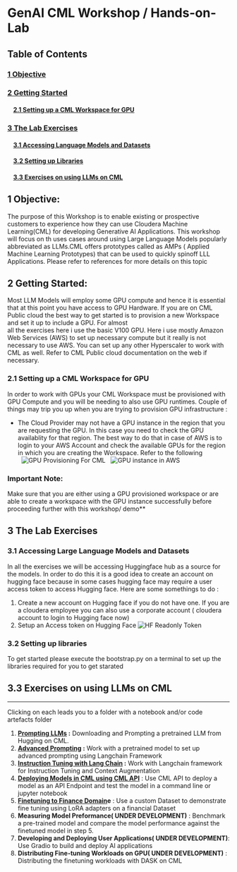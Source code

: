 #  GenAI CML Workshop / Hands-on-Lab

## Table of Contents

### [1 Objective](#1-Objective)
### [2 Getting Started](#2-getting-started)
#### &nbsp;&nbsp;&nbsp;&nbsp;[2.1 Setting up a CML Workspace for GPU](#21-setting-up-a-cml-workspace-for-gpu)

### [3 The Lab Exercises](3-the-lab-exercises)  
#### &nbsp;&nbsp;&nbsp;&nbsp;[3.1 Accessing Language Models and Datasets](#31-accessing-language-models-and-datasets)
#### &nbsp;&nbsp;&nbsp;&nbsp;[3.2 Setting up Libraries](#32-setting-up-libraries)
#### &nbsp;&nbsp;&nbsp;&nbsp;[3.3 Exercises on using LLMs on CML ](#33-excercises-on-using-llms-on-cml)

## 1 Objective: 
The purpose of this Workshop is to enable existing or prospective customers to experience how they can use Cloudera Machine Learning(CML) for developing Generative AI Applications. 
This workshop will focus on th uses cases around using Large Language Models popularly abbreviated as LLMs.CML offers prototypes called as AMPs ( Applied Machine Learning Prototypes) 
that can be used to quickly spinoff LLL Applications. Please refer to references for more details on this topic
 
## 2 Getting Started: 
Most LLM Models will employ some GPU compute and hence it is essential that at this point you have access to GPU Hardware. 
If you are on CML Public cloud the best way to get started is to provision a new Workspace and set it up to include a GPU. For almost  
all the exercises here i use the basic V100 GPU. Here i use mostly Amazon Web Services (AWS) to set up necessary compute but it really is not necessary to use AWS. You can set up any other Hyperscaler to work with CML as well. Refer to CML Public cloud documentation on the web if necessary.

### 2.1 Setting up a CML Workspace for GPU
In order to work with GPUs your CML Workspace must be provisioned with GPU Compute and you will be needing to also use GPU runtimes. Couple of things may trip you up when you are trying to provision GPU infrastructure : 
- The Cloud Provider may not have a GPU instance in the region that you are requesting the GPU. In this case you need to check the GPU availablity for that region. The best way to do that in case of AWS is to login to your AWS Account and check the available GPUs for the region in which you are creating the Workspace. Refer to the following  
&nbsp;
 ![GPU Provisioning For CML](images/gpu-provision-cml.png)
 &nbsp;
 ![GPU instance in AWS](images/gpus-on-aws.png)
 &nbsp;

### Important Note: 
  Make sure that you are either using a GPU provisioned workspace or are able to create a workspace with the GPU instance successfully before proceeding further with this workshop/ demo**

## 3 The Lab Exercises
### 3.1  Accessing Large Language Models and Datasets
In all the exercises we will be accessing Huggingface hub as a source for the models. In order to do this it is a good idea to create an account on hugging face because in some cases hugging face may require a user access token to access Hugging face. Here are some somethings to do : 
1. Create a new account on Hugging face if you do not have one. If you are a cloudera employee you can also use a corporate account ( cloudera account to login to Hugging face now)
2. Setup an Access token on Hugging Face
![HF Readonly Token](images/hf_token.png)

### 3.2 Setting up libraries 
To get started please execute the bootstrap.py on a terminal to set up the libraries required for you to get starated

## 3.3 Exercises on using LLMs on CML 
---
Clicking on each leads you to a folder with a notebook and/or code artefacts folder
1. **[Prompting LLMs](001_prompting-llms) :** Downloading and Prompting a pretrained LLM from Hugging on CML. 
2. **[Advanced Prompting](002_advanced-prompting) :** Work with a pretrained model to set up advanced prompting using Langchain Framework
3. **[Instruction Tuning with Lang Chain](003_instruction-tuning-with-langchain) :** Work with Langchain framework for Instruction Tuning and Context Augmentation
4. **[Deploying Models in CML using CML API](004_deploy-and-test-models)** : Use CML API to deploy a model as an API Endpoint and test the model in a command line or jupyter notebook
5. **[Finetuning to Finance Domain](005_finetuning-to-finance-domain)e** : Use a custom Dataset to demonstrate fine tuning using LoRA adapters on a financial Dataset
6. **Measuring Model Preformance( UNDER DEVELOPMENT)**  : Benchmark a pre-trained model and compare the model performance against the finetuned model in step 5. 
7. **Developing and Deploying User Applications( UNDER DEVELOPMENT)**: 
Use Gradio to build and deploy AI applications 
8. **Distributing Fine-tuning Workloads on GPU( UNDER DEVELOPMENT)** : Distributing the finetuning workloads with DASK on CML 